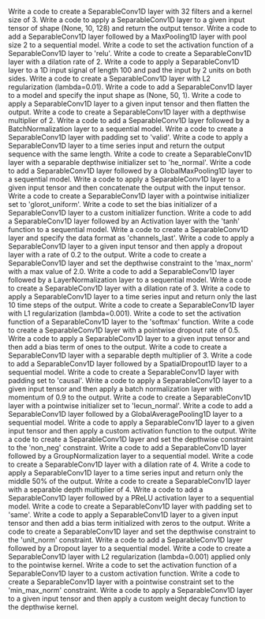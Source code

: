 Write a code to create a SeparableConv1D layer with 32 filters and a kernel size of 3.
Write a code to apply a SeparableConv1D layer to a given input tensor of shape (None, 10, 128) and return the output tensor.
Write a code to add a SeparableConv1D layer followed by a MaxPooling1D layer with pool size 2 to a sequential model.
Write a code to set the activation function of a SeparableConv1D layer to 'relu'.
Write a code to create a SeparableConv1D layer with a dilation rate of 2.
Write a code to apply a SeparableConv1D layer to a 1D input signal of length 100 and pad the input by 2 units on both sides.
Write a code to create a SeparableConv1D layer with L2 regularization (lambda=0.01).
Write a code to add a SeparableConv1D layer to a model and specify the input shape as (None, 50, 1).
Write a code to apply a SeparableConv1D layer to a given input tensor and then flatten the output.
Write a code to create a SeparableConv1D layer with a depthwise multiplier of 2.
Write a code to add a SeparableConv1D layer followed by a BatchNormalization layer to a sequential model.
Write a code to create a SeparableConv1D layer with padding set to 'valid'.
Write a code to apply a SeparableConv1D layer to a time series input and return the output sequence with the same length.
Write a code to create a SeparableConv1D layer with a separable depthwise initializer set to 'he_normal'.
Write a code to add a SeparableConv1D layer followed by a GlobalMaxPooling1D layer to a sequential model.
Write a code to apply a SeparableConv1D layer to a given input tensor and then concatenate the output with the input tensor.
Write a code to create a SeparableConv1D layer with a pointwise initializer set to 'glorot_uniform'.
Write a code to set the bias initializer of a SeparableConv1D layer to a custom initializer function.
Write a code to add a SeparableConv1D layer followed by an Activation layer with the 'tanh' function to a sequential model.
Write a code to create a SeparableConv1D layer and specify the data format as 'channels_last'.
Write a code to apply a SeparableConv1D layer to a given input tensor and then apply a dropout layer with a rate of 0.2 to the output.
Write a code to create a SeparableConv1D layer and set the depthwise constraint to the 'max_norm' with a max value of 2.0.
Write a code to add a SeparableConv1D layer followed by a LayerNormalization layer to a sequential model.
Write a code to create a SeparableConv1D layer with a dilation rate of 3.
Write a code to apply a SeparableConv1D layer to a time series input and return only the last 10 time steps of the output.
Write a code to create a SeparableConv1D layer with L1 regularization (lambda=0.001).
Write a code to set the activation function of a SeparableConv1D layer to the 'softmax' function.
Write a code to create a SeparableConv1D layer with a pointwise dropout rate of 0.5.
Write a code to apply a SeparableConv1D layer to a given input tensor and then add a bias term of ones to the output.
Write a code to create a SeparableConv1D layer with a separable depth multiplier of 3.
Write a code to add a SeparableConv1D layer followed by a SpatialDropout1D layer to a sequential model.
Write a code to create a SeparableConv1D layer with padding set to 'causal'.
Write a code to apply a SeparableConv1D layer to a given input tensor and then apply a batch normalization layer with momentum of 0.9 to the output.
Write a code to create a SeparableConv1D layer with a pointwise initializer set to 'lecun_normal'.
Write a code to add a SeparableConv1D layer followed by a GlobalAveragePooling1D layer to a sequential model.
Write a code to apply a SeparableConv1D layer to a given input tensor and then apply a custom activation function to the output.
Write a code to create a SeparableConv1D layer and set the depthwise constraint to the 'non_neg' constraint.
Write a code to add a SeparableConv1D layer followed by a GroupNormalization layer to a sequential model.
Write a code to create a SeparableConv1D layer with a dilation rate of 4.
Write a code to apply a SeparableConv1D layer to a time series input and return only the middle 50% of the output.
Write a code to create a SeparableConv1D layer with a separable depth multiplier of 4.
Write a code to add a SeparableConv1D layer followed by a PReLU activation layer to a sequential model.
Write a code to create a SeparableConv1D layer with padding set to 'same'.
Write a code to apply a SeparableConv1D layer to a given input tensor and then add a bias term initialized with zeros to the output.
Write a code to create a SeparableConv1D layer and set the depthwise constraint to the 'unit_norm' constraint.
Write a code to add a SeparableConv1D layer followed by a Dropout layer to a sequential model.
Write a code to create a SeparableConv1D layer with L2 regularization (lambda=0.001) applied only to the pointwise kernel.
Write a code to set the activation function of a SeparableConv1D layer to a custom activation function.
Write a code to create a SeparableConv1D layer with a pointwise constraint set to the 'min_max_norm' constraint.
Write a code to apply a SeparableConv1D layer to a given input tensor and then apply a custom weight decay function to the depthwise kernel.